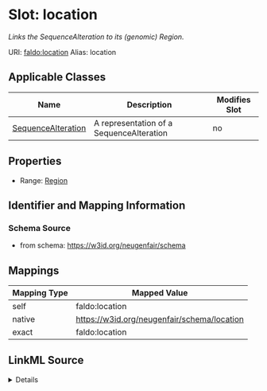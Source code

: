 

# Slot: location 


_Links the SequenceAlteration to its (genomic) Region._





URI: [faldo:location](http://biohackathon.org/resource/faldo#location)
Alias: location

<!-- no inheritance hierarchy -->





## Applicable Classes

| Name | Description | Modifies Slot |
| --- | --- | --- |
| [SequenceAlteration](SequenceAlteration.md) | A representation of a SequenceAlteration |  no  |






## Properties

* Range: [Region](Region.md)




## Identifier and Mapping Information






### Schema Source


* from schema: https://w3id.org/neugenfair/schema




## Mappings

| Mapping Type | Mapped Value |
| ---  | ---  |
| self | faldo:location |
| native | https://w3id.org/neugenfair/schema/location |
| exact | faldo:location |




## LinkML Source

<details>
```yaml
name: location
description: Links the SequenceAlteration to its (genomic) Region.
from_schema: https://w3id.org/neugenfair/schema
exact_mappings:
- faldo:location
rank: 1000
domain: SequenceAlteration
slot_uri: faldo:location
alias: location
domain_of:
- SequenceAlteration
range: Region
required: false

```
</details>